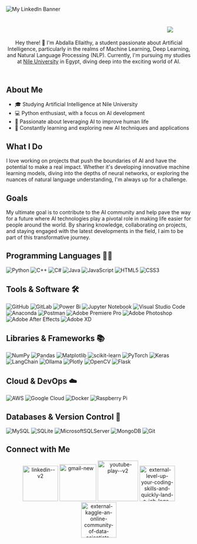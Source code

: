 ![My LinkedIn Banner](https://camo.githubusercontent.com/d544b244e4fdb6308de4551367acf6d604b3985bc71d9779a884287186f9cafc/68747470733a2f2f692e726564642e69742f627078787171767073346839312e676966)

<body>
<header>
  <h1>
    <div style="text-align: right; margin-right: 50px;">
      <img src="https://readme-typing-svg.herokuapp.com/?font=Righteous&size=35&center=true&vCenter=true&width=500&height=70&duration=4000&lines=Hi+There!+👋;+I'm+Abdalla+Ellaithy!;" />
    </div>
  </h1>
  <p>Hey there! 👋 I'm Abdalla Ellaithy, a student passionate about Artificial Intelligence, particularly in the realms of Machine Learning, Deep Learning, and Natural Language Processing (NLP). Currently, I'm pursuing my studies at <a href="http://www.nu.edu.eg">Nile University</a> in Egypt, diving deep into the exciting world of AI.</p>
</header>

  <section>
      <h2>About Me</h2>
      <ul>
          <li>🎓 Studying Artificial Intelligence at Nile University</li>
          <li>💻 Python enthusiast, with a focus on AI development</li>
          <li>🤖 Passionate about leveraging AI to improve human life</li>
          <li>🌱 Constantly learning and exploring new AI techniques and applications</li>
      </ul>
  </section>

  <section>
      <h2>What I Do</h2>
      <p>I love working on projects that push the boundaries of AI and have the potential to make a real impact. Whether it's developing innovative machine learning models, diving into the depths of neural networks, or exploring the nuances of natural language understanding, I'm always up for a challenge.</p>
  </section>

  <section>
      <h2>Goals</h2>
      <p>My ultimate goal is to contribute to the AI community and help pave the way for a future where AI technologies play a pivotal role in making life easier for people around the world. By sharing knowledge, collaborating on projects, and staying engaged with the latest developments in the field, I aim to be part of this transformative journey.</p>
  </section>

## Programming Languages 🧑‍💻
![Python](https://img.shields.io/badge/python-3670A0?style=for-the-badge&logo=python&logoColor=ffdd54)
![C++](https://img.shields.io/badge/c++-%2300599C.svg?style=for-the-badge&logo=c%2B%2B&logoColor=white)
![C#](https://img.shields.io/badge/c%23-%23239120.svg?style=for-the-badge&logo=csharp&logoColor=white)
![Java](https://img.shields.io/badge/java-%23ED8B00.svg?style=for-the-badge&logo=openjdk&logoColor=white)
![JavaScript](https://img.shields.io/badge/javascript-%23323330.svg?style=for-the-badge&logo=javascript&logoColor=%23F7DF1E)
![HTML5](https://img.shields.io/badge/html5-%23E34F26.svg?style=for-the-badge&logo=html5&logoColor=white)
![CSS3](https://img.shields.io/badge/css3-%231572B6.svg?style=for-the-badge&logo=css3&logoColor=white)

## Tools & Software 🛠️
![GitHub](https://img.shields.io/badge/github-%23121011.svg?style=for-the-badge&logo=github&logoColor=white)
![GitLab](https://img.shields.io/badge/gitlab-%23181717.svg?style=for-the-badge&logo=gitlab&logoColor=white)
![Power Bi](https://img.shields.io/badge/power_bi-F2C811?style=for-the-badge&logo=powerbi&logoColor=black)
![Jupyter Notebook](https://img.shields.io/badge/jupyter-%23FA0F00.svg?style=for-the-badge&logo=jupyter&logoColor=white)
![Visual Studio Code](https://img.shields.io/badge/Visual%20Studio%20Code-0078d7.svg?style=for-the-badge&logo=visual-studio-code&logoColor=white)
![Anaconda](https://img.shields.io/badge/Anaconda-%2344A833.svg?style=for-the-badge&logo=anaconda&logoColor=white)
![Postman](https://img.shields.io/badge/Postman-FF6C37?style=for-the-badge&logo=postman&logoColor=white)
![Adobe Premiere Pro](https://img.shields.io/badge/Adobe%20Premiere%20Pro-9999FF.svg?style=for-the-badge&logo=Adobe%20Premiere%20Pro&logoColor=white)
![Adobe Photoshop](https://img.shields.io/badge/adobe%20photoshop-%2331A8FF.svg?style=for-the-badge&logo=adobe%20photoshop&logoColor=white)
![Adobe After Effects](https://img.shields.io/badge/Adobe%20After%20Effects-9999FF.svg?style=for-the-badge&logo=Adobe%20After%20Effects&logoColor=white)
![Adobe XD](https://img.shields.io/badge/Adobe%20XD-470137?style=for-the-badge&logo=Adobe%20XD&logoColor=#FF61F6)

## Libraries & Frameworks 📚
![NumPy](https://img.shields.io/badge/numpy-%23013243.svg?style=for-the-badge&logo=numpy&logoColor=white)
![Pandas](https://img.shields.io/badge/pandas-%23150458.svg?style=for-the-badge&logo=pandas&logoColor=white)
![Matplotlib](https://img.shields.io/badge/Matplotlib-%23ffffff.svg?style=for-the-badge&logo=Matplotlib&logoColor=black)
![scikit-learn](https://img.shields.io/badge/scikit--learn-%23F7931E.svg?style=for-the-badge&logo=scikit-learn&logoColor=white)
![PyTorch](https://img.shields.io/badge/PyTorch-%23EE4C2C.svg?style=for-the-badge&logo=PyTorch&logoColor=white)
![Keras](https://img.shields.io/badge/Keras-%23D00000.svg?style=for-the-badge&logo=Keras&logoColor=white)
![LangChain](https://img.shields.io/badge/LangChain-35495e?style=for-the-badge&logo=langchain&logoColor=white)
![Ollama](https://img.shields.io/badge/Ollama-FF6F00?style=for-the-badge&logo=ollama&logoColor=white)
![Plotly](https://img.shields.io/badge/Plotly-%233F4F75.svg?style=for-the-badge&logo=plotly&logoColor=white)
![OpenCV](https://img.shields.io/badge/opencv-%23white.svg?style=for-the-badge&logo=opencv&logoColor=white)
![Flask](https://img.shields.io/badge/flask-%23000.svg?style=for-the-badge&logo=flask&logoColor=white)

## Cloud & DevOps ☁️
![AWS](https://img.shields.io/badge/AWS-%23FF9900.svg?style=for-the-badge&logo=amazon-aws&logoColor=white)
![Google Cloud](https://img.shields.io/badge/GoogleCloud-%234285F4.svg?style=for-the-badge&logo=google-cloud&logoColor=white)
![Docker](https://img.shields.io/badge/docker-%230db7ed.svg?style=for-the-badge&logo=docker&logoColor=white)
![Raspberry Pi](https://img.shields.io/badge/-Raspberry_Pi-C51A4A?style=for-the-badge&logo=Raspberry-Pi)

## Databases & Version Control 💾
![MySQL](https://img.shields.io/badge/mysql-4479A1.svg?style=for-the-badge&logo=mysql&logoColor=white)
![SQLite](https://img.shields.io/badge/sqlite-%2307405e.svg?style=for-the-badge&logo=sqlite&logoColor=white)
![MicrosoftSQLServer](https://img.shields.io/badge/Microsoft%20SQL%20Server-CC2927?style=for-the-badge&logo=microsoft%20sql%20server&logoColor=white)
![MongoDB](https://img.shields.io/badge/MongoDB-%234ea94b.svg?style=for-the-badge&logo=mongodb&logoColor=white)
![Git](https://img.shields.io/badge/git-%23F05033.svg?style=for-the-badge&logo=git&logoColor=white)

## Connect with Me
<p align="middle">
<a href="https://linkedin.com/in/abdallaellaithy" target="blank"><img width="96" height="96" src="https://img.icons8.com/doodle/96/linkedin--v2.png" alt="linkedin--v2"/></a>
<a href="mailto:abdallaellaithy@gmail.com" target="blank"><img width="100" height="100" src="https://img.icons8.com/plasticine/100/gmail-new.png" alt="gmail-new"/></a>
<a href="https://www.youtube.com/@TipsHindawi" target="blank"><img width="110" height="110" src="https://img.icons8.com/plasticine/120/youtube-play--v2.png" alt="youtube-play--v2"/></a>
<a href="https://www.leetcode.com/abdallaellaithy" target="blank"><img width="96" height="96" src="https://img.icons8.com/external-tal-revivo-filled-tal-revivo/96/external-level-up-your-coding-skills-and-quickly-land-a-job-logo-filled-tal-revivo.png" alt="external-level-up-your-coding-skills-and-quickly-land-a-job-logo-filled-tal-revivo"/></a>
<a href="https://kaggle.com/abdallaellaithy" target="blank"><img width="96" height="96" src="https://img.icons8.com/external-tal-revivo-filled-tal-revivo/96/external-kaggle-an-online-community-of-data-scientists-and-machine-learners-owned-by-google-logo-filled-tal-revivo.png" alt="external-kaggle-an-online-community-of-data-scientists-and-machine-learners-owned-by-google-logo-filled-tal-revivo"/></a>
</p>

</body>
</html>

